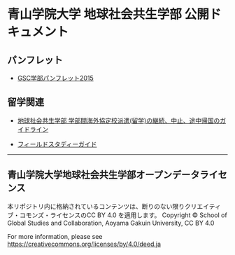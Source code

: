 # 青山学院大学 地球社会共生学部 公開ドキュメント


## パンフレット
- [GSC学部パンフレット2015](https://github.com/gsc-aoyama/docs4gsc/blob/master/AoyamaGSC_Brochure2015.pdf)

## 留学関連
- [地球社会共生学部 学部間海外協定校派遣(留学)の継続、中止、途中帰国のガイドライン](https://github.com/gsc-aoyama/docs4gsc/blob/master/study-abroad-guideline-01.pdf)

- [フィールドスタディーガイド](https://github.com/gsc-aoyama/fieldstudy-guide4gsc)


---


## 青山学院大学地球社会共生学部オープンデータライセンス

本リポジトリ内に格納されているコンテンツは、断りのない限りクリエイティブ・コモンズ・ライセンスのCC BY 4.0 を適用します。
Copyright © School of Global Studies and Collaboration, Aoyama Gakuin University, CC BY 4.0

For more information, please see
<https://creativecommons.org/licenses/by/4.0/deed.ja>
